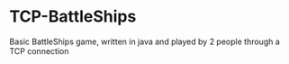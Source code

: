 # TCP-BattleShips
Basic BattleShips game, written in java and played by 2 people through a TCP connection
